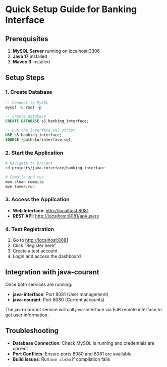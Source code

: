 # Quick Setup Guide for Banking Interface

## Prerequisites

1. **MySQL Server** running on localhost:3306
2. **Java 17** installed
3. **Maven 3** installed

## Setup Steps

### 1. Create Database

```sql
-- Connect to MySQL
mysql -u root -p

-- Create database
CREATE DATABASE s5_banking_interface;

-- Run the interface.sql script
USE s5_banking_interface;
SOURCE /path/to/interface.sql;
```

### 2. Start the Application

```bash
# Navigate to project
cd projects/java-interface/banking-interface

# Compile and run
mvn clean compile
mvn tomee:run
```

### 3. Access the Application

- **Web Interface**: [http://localhost:8081](http://localhost:8081)
- **REST API**: [http://localhost:8081/api/users](http://localhost:8081/api/users)

### 4. Test Registration

1. Go to [http://localhost:8081](http://localhost:8081)
2. Click "Register here"
3. Create a test account
4. Login and access the dashboard

## Integration with java-courant

Once both services are running:

- **java-interface**: Port 8081 (User management)
- **java-courant**: Port 8080 (Current accounts)

The java-courant service will call java-interface via EJB remote interface to get user information.

## Troubleshooting

- **Database Connection**: Check MySQL is running and credentials are correct
- **Port Conflicts**: Ensure ports 8080 and 8081 are available
- **Build Issues**: Run `mvn clean` if compilation fails
